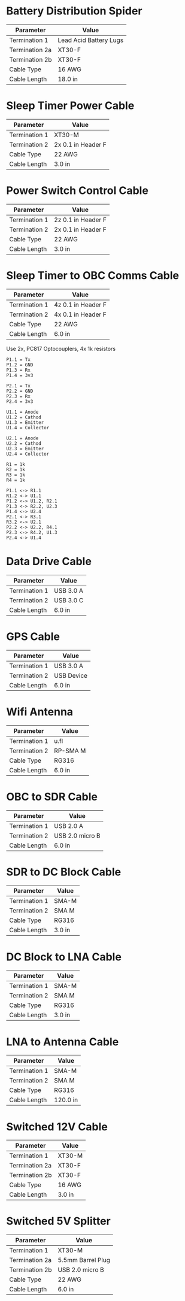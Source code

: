 # Battery Distribution Spider
| Parameter      | Value                  |
|----------------|------------------------|
| Termination 1  | Lead Acid Battery Lugs |
| Termination 2a | XT30-F                 |
| Termination 2b | XT30-F                 |
| Cable Type     | 16 AWG                 |
| Cable Length   | 18.0 in                |

# Sleep Timer Power Cable
| Parameter     | Value              |
|---------------|--------------------|
| Termination 1 | XT30-M             |
| Termination 2 | 2x 0.1 in Header F |
| Cable Type    | 22 AWG             |
| Cable Length  | 3.0 in             |

# Power Switch Control Cable
| Parameter     | Value              |
|---------------|--------------------|
| Termination 1 | 2z 0.1 in Header F |
| Termination 2 | 2x 0.1 in Header F |
| Cable Type    | 22 AWG             |
| Cable Length  | 3.0 in             |

# Sleep Timer to OBC Comms Cable
| Parameter     | Value              |
|---------------|--------------------|
| Termination 1 | 4z 0.1 in Header F |
| Termination 2 | 4x 0.1 in Header F |
| Cable Type    | 22 AWG             |
| Cable Length  | 6.0 in             |

Use 2x, PC817 Optocouplers, 4x 1k resistors

```
P1.1 = Tx
P1.2 = GND
P1.3 = Rx
P1.4 = 3v3

P2.1 = Tx
P2.2 = GND
P2.3 = Rx
P2.4 = 3v3

U1.1 = Anode
U1.2 = Cathod
U1.3 = Emitter
U1.4 = Collector

U2.1 = Anode
U2.2 = Cathod
U2.3 = Emitter
U2.4 = Collector

R1 = 1k
R2 = 1k
R3 = 1k
R4 = 1k

P1.1 <-> R1.1
R1.2 <-> U1.1
P1.2 <-> U1.2, R2.1
P1.3 <-> R2.2, U2.3
P1.4 <-> U2.4
P2.1 <-> R3.1
R3.2 <-> U2.1
P2.2 <-> U2.2, R4.1
P2.3 <-> R4.2, U1.3
P2.4 <-> U1.4
```

# Data Drive Cable
| Parameter     | Value     |
|---------------|-----------|
| Termination 1 | USB 3.0 A |
| Termination 2 | USB 3.0 C |
| Cable Length  | 6.0 in    |

# GPS Cable
| Parameter     | Value      |
|---------------|------------|
| Termination 1 | USB 3.0 A  |
| Termination 2 | USB Device |
| Cable Length  | 6.0 in     |

# Wifi Antenna
| Parameter     | Value    |
|---------------|----------|
| Termination 1 | u.fl     |
| Termination 2 | RP-SMA M |
| Cable Type    | RG316    |
| Cable Length  | 6.0 in   |

# OBC to SDR Cable
| Parameter     | Value           |
|---------------|-----------------|
| Termination 1 | USB 2.0 A       |
| Termination 2 | USB 2.0 micro B |
| Cable Length  | 6.0 in          |

# SDR to DC Block Cable
| Parameter     | Value  |
|---------------|--------|
| Termination 1 | SMA-M  |
| Termination 2 | SMA M  |
| Cable Type    | RG316  |
| Cable Length  | 3.0 in |

# DC Block to LNA Cable
| Parameter     | Value  |
|---------------|--------|
| Termination 1 | SMA-M  |
| Termination 2 | SMA M  |
| Cable Type    | RG316  |
| Cable Length  | 3.0 in |

# LNA to Antenna Cable
| Parameter     | Value    |
|---------------|----------|
| Termination 1 | SMA-M    |
| Termination 2 | SMA M    |
| Cable Type    | RG316    |
| Cable Length  | 120.0 in |

# Switched 12V Cable
| Parameter      | Value  |
|----------------|--------|
| Termination 1  | XT30-M |
| Termination 2a | XT30-F |
| Termination 2b | XT30-F |
| Cable Type     | 16 AWG |
| Cable Length   | 3.0 in |

# Switched 5V Splitter
| Parameter      | Value             |
|----------------|-------------------|
| Termination 1  | XT30-M            |
| Termination 2a | 5.5mm Barrel Plug |
| Termination 2b | USB 2.0 micro B   |
| Cable Type     | 22 AWG            |
| Cable Length   | 6.0 in            |
